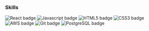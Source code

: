 ### Skills 

<img src="https://img.shields.io/badge/-React-blue" alt="React badge" />
<img src="https://img.shields.io/badge/-Javascript-blue" alt="Javascript badge" />
<img src="https://img.shields.io/badge/-HTML5-orange" alt="HTML5 badge" />
<img src="https://img.shields.io/badge/-CSS3-blue" alt="CSS3 badge" />
<img src="https://img.shields.io/badge/-AWS-yellow" alt="AWS badge" />
<img src="https://img.shields.io/badge/-Git-%23000" alt="Git badge" />
<img src="https://img.shields.io/badge/-PostgreSQL-lightgrey" alt="PostgreSQL badge" />

